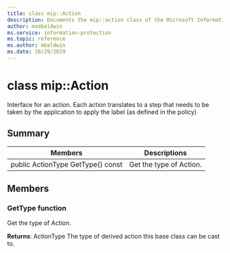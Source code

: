 ```yaml
---
title: class mip::Action 
description: Documents the mip::action class of the Microsoft Information Protection (MIP) SDK.
author: msmbaldwin
ms.service: information-protection
ms.topic: reference
ms.author: mbaldwin
ms.date: 10/29/2019
---
```


# class mip::Action 
Interface for an action. Each action translates to a step that needs to be taken by the application to apply the label (as defined in the policy)
  
## Summary
 Members                        | Descriptions                                
--------------------------------|---------------------------------------------
public ActionType GetType() const  |  Get the type of Action.
  
## Members
  
### GetType function
Get the type of Action.

  
**Returns**: ActionType The type of derived action this base class can be cast to.
